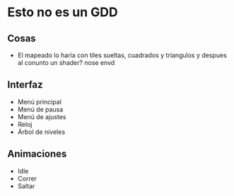 # Esto no es un GDD

## Cosas
- El mapeado lo haría con tiles sueltas, cuadrados y triangulos y despues al conunto un shader? nose envd


## Interfaz
- Menú principal
- Menú de pausa
- Menú de ajustes
- Reloj
- Árbol de niveles

## Animaciones
- Idle
- Correr
- Saltar
